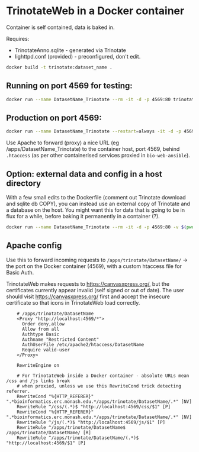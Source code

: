 # TrinotateWeb in a Docker container

Container is self contained, data is baked in.

Requires:

* TrinotateAnno.sqlite - generated via Trinotate
* lighttpd.conf (provided) - preconfigured, don't edit.

```bash
docker build -t trinotate:dataset_name .
```

## Running on port 4569 for testing:

```bash
docker run --name DatasetName_Trinotate --rm -it -d -p 4569:80 trinotate:dataset_name
```

## Production on port 4569:
```bash
docker run --name DatasetName_Trinotate --restart=always -it -d -p 4569:80 trinotate:dataset_name
```

Use Apache to forward (proxy) a nice URL (eg /apps/DatasetName_Trinotate) to the container host, port 4569, behind `.htaccess` (as per other containerised services proxied in `bio-web-ansible`).


## Option: external data and config in a host directory

With a few small edits to the Dockerfile (comment out Trinotate download and sqlite db COPY), you can instead use an external copy of Trinotate and a database on the host.
You might want this for data that is going to be in flux for a while, before baking it permanently in a container (?).

```bash
docker run --name DatasetName_Trinotate --rm -it -d -p 4569:80 -v $(pwd):/app -v /home/sarah.williams/bin/Trinotate-Trinotate-v3.1.1/:/app/Trinotate -v $(pwd)/TrinotateAnno.sqlite:/data/TrinotateAnno.sqlite trinotate:dataset_name
```

## Apache config

Use this to forward incoming requests to `/apps/trinotate/DatasetName/` -> the port on the Docker container (4569), with a custom htaccess file for Basic Auth.

TrinotateWeb makes requests to https://canvasxpress.org/, but the certificates currently appear invalid (self signed or out of date).
The user should visit https://canvasxpress.org/ first and accept the insecure certificate so that icons in TrinotateWeb load correctly.

```apache2
    # /apps/trinotate/DatasetName
    <Proxy "http://localhost:4569/*">
      Order deny,allow
      Allow from all
      Authtype Basic
      Authname "Restricted Content"
      AuthUserFile /etc/apache2/htaccess/DatasetName
      Require valid-user
    </Proxy>
    
    RewriteEngine on
    
    # For TrinotateWeb inside a Docker container - absolute URLs mean /css and /js links break
    # when proxied, unless we use this RewriteCond trick detecting referrer. 
    RewriteCond "%{HTTP_REFERER}" ".*bioinformatics.erc.monash.edu.*/apps/trinotate/DatasetName/.*" [NV]
    RewriteRule ^/css/(.*)$ "http://localhost:4569/css/$1" [P]
    RewriteCond "%{HTTP_REFERER}" ".*bioinformatics.erc.monash.edu.*/apps/trinotate/DatasetName/.*" [NV]
    RewriteRule ^/js/(.*)$ "http://localhost:4569/js/$1" [P]
    RewriteRule ^/apps/trinotate/DatasetName$ /apps/trinotate/DatasetName/ [R]
    RewriteRule ^/apps/trinotate/DatasetName/(.*)$ "http://localhost:4569/$1" [P]
```
